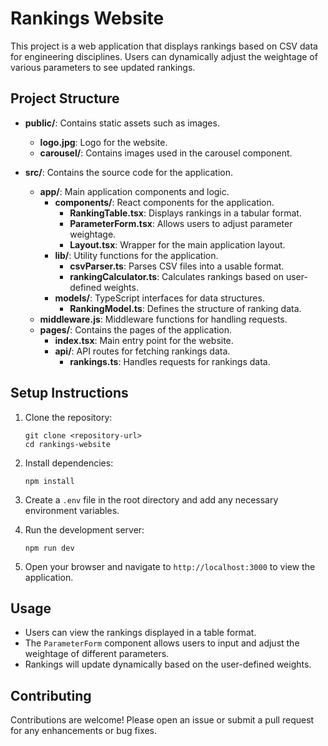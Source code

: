 # Rankings Website

This project is a web application that displays rankings based on CSV data for engineering disciplines. Users can dynamically adjust the weightage of various parameters to see updated rankings.

## Project Structure

- **public/**: Contains static assets such as images.
  - **logo.jpg**: Logo for the website.
  - **carousel/**: Contains images used in the carousel component.
  
- **src/**: Contains the source code for the application.
  - **app/**: Main application components and logic.
    - **components/**: React components for the application.
      - **RankingTable.tsx**: Displays rankings in a tabular format.
      - **ParameterForm.tsx**: Allows users to adjust parameter weightage.
      - **Layout.tsx**: Wrapper for the main application layout.
    - **lib/**: Utility functions for the application.
      - **csvParser.ts**: Parses CSV files into a usable format.
      - **rankingCalculator.ts**: Calculates rankings based on user-defined weights.
    - **models/**: TypeScript interfaces for data structures.
      - **RankingModel.ts**: Defines the structure of ranking data.
  - **middleware.js**: Middleware functions for handling requests.
  - **pages/**: Contains the pages of the application.
    - **index.tsx**: Main entry point for the website.
    - **api/**: API routes for fetching rankings data.
      - **rankings.ts**: Handles requests for rankings data.

## Setup Instructions

1. Clone the repository:
   ```
   git clone <repository-url>
   cd rankings-website
   ```

2. Install dependencies:
   ```
   npm install
   ```

3. Create a `.env` file in the root directory and add any necessary environment variables.

4. Run the development server:
   ```
   npm run dev
   ```

5. Open your browser and navigate to `http://localhost:3000` to view the application.

## Usage

- Users can view the rankings displayed in a table format.
- The `ParameterForm` component allows users to input and adjust the weightage of different parameters.
- Rankings will update dynamically based on the user-defined weights.

## Contributing

Contributions are welcome! Please open an issue or submit a pull request for any enhancements or bug fixes.